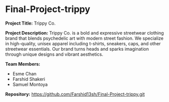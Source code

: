 # Final-Project-trippy

**Project Title:** Trippy Co.

**Project Description:** Trippy Co. is a bold and expressive streetwear clothing brand that blends psychedelic art with modern street fashion. We specialize in high-quality, unisex apparel including t-shirts, sneakers, caps, and other streetwear essentials. Our brand turns heads and sparks imagination through unique designs and vibrant aesthetics.

**Team Members:** 
- Esme Chan
- Farshid Shakeri  
- Samuel Montoya

**Repository:** https://github.com/Farshid13sh/Final-Project-trippy.git
